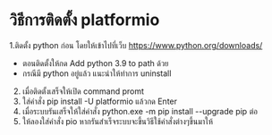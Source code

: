 # วิธีการติดตั้ง platformio
1.ติดตั้ง python ก่อน โดยให้เข้าไปที่เว็บ https://www.python.org/downloads/
  - ตอนติดตั้งให้กด Add python 3.9 to path ด้วย
  - กรณีมี python อยู่แล้ว แนะนำให้ทำการ uninstall
2. เมื่อติดตั้งเสร็จให้เปิด command promt
3. ใส่คำสั่ง pip install -U platformio แล้วกด Enter
4. เมื่อระบบรันเสร็จให้ใส่คำสั่ง python.exe -m pip install --upgrade pip ต่อ
5. ให้ลองใส่คำสั่ง pio หากรันสำเร็จระบบจะขึ้นวิธีใช้คำสั่งต่างๆขึ้นมาให้
